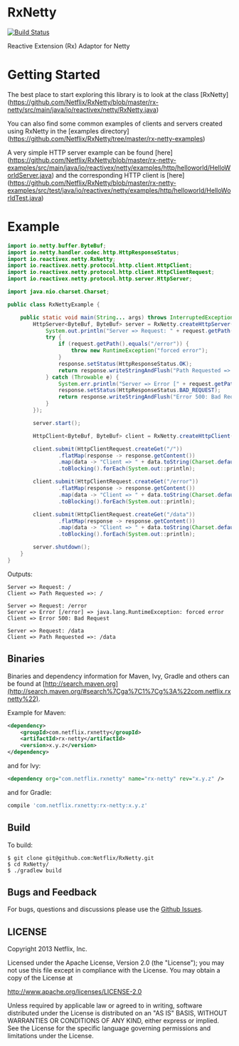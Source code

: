 RxNetty
=======
[![Build Status](https://netflixoss.ci.cloudbees.com/job/RxNetty-master/badge/icon)](https://netflixoss.ci.cloudbees.com/job/RxNetty-master/)

Reactive Extension (Rx) Adaptor for Netty

Getting Started
==========

The best place to start exploring this library is to look at the class [RxNetty] (https://github.com/Netflix/RxNetty/blob/master/rx-netty/src/main/java/io/reactivex/netty/RxNetty.java)

You can also find some common examples of clients and servers created using RxNetty in the [examples directory] (https://github.com/Netflix/RxNetty/tree/master/rx-netty-examples)

A very simple HTTP server example can be found [here] (https://github.com/Netflix/RxNetty/blob/master/rx-netty-examples/src/main/java/io/reactivex/netty/examples/http/helloworld/HelloWorldServer.java)
and the corresponding HTTP client is [here] (https://github.com/Netflix/RxNetty/blob/master/rx-netty-examples/src/test/java/io/reactivex/netty/examples/http/helloworld/HelloWorldTest.java)


Example
==========

```java
import io.netty.buffer.ByteBuf;
import io.netty.handler.codec.http.HttpResponseStatus;
import io.reactivex.netty.RxNetty;
import io.reactivex.netty.protocol.http.client.HttpClient;
import io.reactivex.netty.protocol.http.client.HttpClientRequest;
import io.reactivex.netty.protocol.http.server.HttpServer;

import java.nio.charset.Charset;

public class RxNettyExample {

    public static void main(String... args) throws InterruptedException {
        HttpServer<ByteBuf, ByteBuf> server = RxNetty.createHttpServer(8080, (request, response) -> {
            System.out.println("Server => Request: " + request.getPath());
            try {
                if (request.getPath().equals("/error")) {
                    throw new RuntimeException("forced error");
                }
                response.setStatus(HttpResponseStatus.OK);
                return response.writeStringAndFlush("Path Requested =>: " + request.getPath() + "\n");
            } catch (Throwable e) {
                System.err.println("Server => Error [" + request.getPath() + "] => " + e);
                response.setStatus(HttpResponseStatus.BAD_REQUEST);
                return response.writeStringAndFlush("Error 500: Bad Request\n");
            }
        });

        server.start();

        HttpClient<ByteBuf, ByteBuf> client = RxNetty.createHttpClient("localhost", 8080);

        client.submit(HttpClientRequest.createGet("/"))
                .flatMap(response -> response.getContent())
                .map(data -> "Client => " + data.toString(Charset.defaultCharset()))
                .toBlocking().forEach(System.out::println);

        client.submit(HttpClientRequest.createGet("/error"))
                .flatMap(response -> response.getContent())
                .map(data -> "Client => " + data.toString(Charset.defaultCharset()))
                .toBlocking().forEach(System.out::println);

        client.submit(HttpClientRequest.createGet("/data"))
                .flatMap(response -> response.getContent())
                .map(data -> "Client => " + data.toString(Charset.defaultCharset()))
                .toBlocking().forEach(System.out::println);

        server.shutdown();
    }
}
```

Outputs:

```
Server => Request: /
Client => Path Requested =>: /

Server => Request: /error
Server => Error [/error] => java.lang.RuntimeException: forced error
Client => Error 500: Bad Request

Server => Request: /data
Client => Path Requested =>: /data
```


## Binaries

Binaries and dependency information for Maven, Ivy, Gradle and others can be found at [http://search.maven.org](http://search.maven.org/#search%7Cga%7C1%7Cg%3A%22com.netflix.rxnetty%22).

Example for Maven:

```xml
<dependency>
    <groupId>com.netflix.rxnetty</groupId>
    <artifactId>rx-netty</artifactId>
    <version>x.y.z</version>
</dependency>
```
and for Ivy:

```xml
<dependency org="com.netflix.rxnetty" name="rx-netty" rev="x.y.z" />
```
and for Gradle:

```groovy
compile 'com.netflix.rxnetty:rx-netty:x.y.z'
```

## Build

To build:

```
$ git clone git@github.com:Netflix/RxNetty.git
$ cd RxNetty/
$ ./gradlew build
```


## Bugs and Feedback

For bugs, questions and discussions please use the [Github Issues](https://github.com/Netflix/RxNetty/issues).

 
## LICENSE

Copyright 2013 Netflix, Inc.

Licensed under the Apache License, Version 2.0 (the "License");
you may not use this file except in compliance with the License.
You may obtain a copy of the License at

<http://www.apache.org/licenses/LICENSE-2.0>

Unless required by applicable law or agreed to in writing, software
distributed under the License is distributed on an "AS IS" BASIS,
WITHOUT WARRANTIES OR CONDITIONS OF ANY KIND, either express or implied.
See the License for the specific language governing permissions and
limitations under the License.
